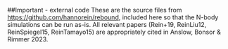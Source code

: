 ##Important - external code
These are the source files from https://github.com/hannorein/rebound, included here so that the N-body simulations can be run as-is. All relevant papers (Rein+19, ReinLiu12, ReinSpiegel15, ReinTamayo15) are appropriately cited in Anslow, Bonsor & Rimmer 2023. 